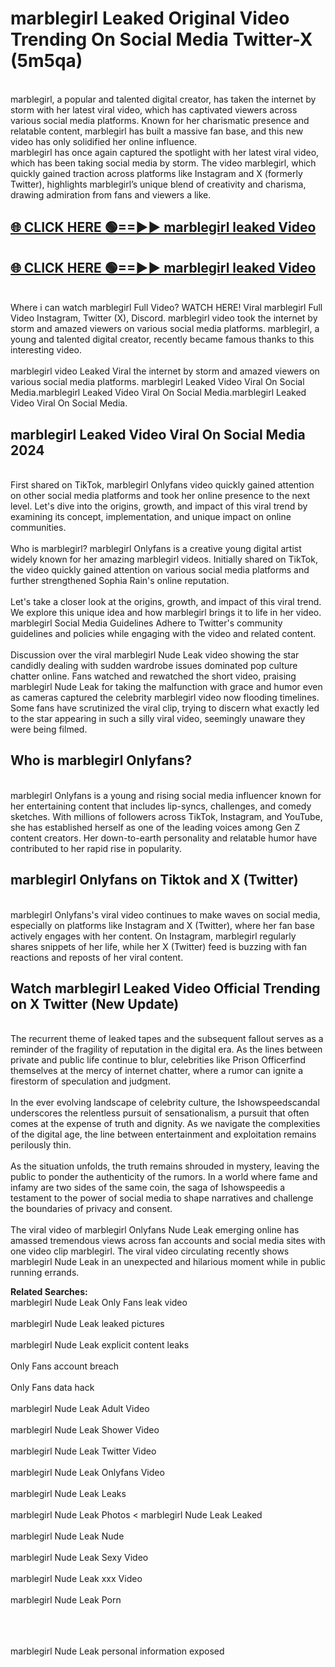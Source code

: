 # marblegirl Leaked Original Video Trending On Social Media Twitter-X (5m5qa)

<br>
marblegirl, a popular and talented digital creator, has taken the internet by storm with her latest viral video, which has captivated viewers across various social media platforms. Known for her charismatic presence and relatable content, marblegirl has built a massive fan base, and this new video has only solidified her online influence.
<br>
marblegirl has once again captured the spotlight with her latest viral video, which has been taking social media by storm. The video marblegirl, which quickly gained traction across platforms like Instagram and X (formerly Twitter), highlights marblegirl’s unique blend of creativity and charisma, drawing admiration from fans and viewers a like.
<br>

## [🌐 CLICK HERE 🟢==►►  marblegirl leaked Video ](https://onlyclips.site?title=marblegirl&ref=git)

## [🌐 CLICK HERE 🟢==►►  marblegirl leaked Video ](https://onlyclips.site?title=marblegirl&ref=git)



<br>
Where i can watch marblegirl Full Video? WATCH HERE! Viral marblegirl Full Video Instagram, Twitter (X), Discord. marblegirl video took the internet by storm and amazed viewers on various social media platforms. marblegirl, a young and talented digital creator, recently became famous thanks to this interesting video.
<br><br>
marblegirl video Leaked Viral the internet by storm and amazed viewers on various social media platforms. marblegirl Leaked Video Viral On Social Media.marblegirl Leaked Video Viral On Social Media.marblegirl Leaked Video Viral On Social Media.
<br>

<h2>marblegirl Leaked Video Viral On Social Media 2024</h2>
<br>
First shared on TikTok, marblegirl Onlyfans video quickly gained attention on other social media platforms and took her online presence to the next level. Let's dive into the origins, growth, and impact of this viral trend by examining its concept, implementation, and unique impact on online communities.
<br><br>
Who is marblegirl? marblegirl Onlyfans is a creative young digital artist widely known for her amazing marblegirl videos. Initially shared on TikTok, the video quickly gained attention on various social media platforms and further strengthened Sophia Rain's online reputation.
<br><br>
Let's take a closer look at the origins, growth, and impact of this viral trend. We explore this unique idea and how marblegirl brings it to life in her video. marblegirl Social Media Guidelines Adhere to Twitter's community guidelines and policies while engaging with the video and related content.
<br><br>
Discussion over the viral marblegirl Nude Leak video showing the star candidly dealing with sudden wardrobe issues dominated pop culture chatter online. Fans watched and rewatched the short video, praising marblegirl Nude Leak for taking the malfunction with grace and humor even as cameras captured the celebrity marblegirl video now flooding timelines. Some fans have scrutinized the viral clip, trying to discern what exactly led to the star appearing in such a silly viral video, seemingly unaware they were being filmed.
<br>

<h2>Who is marblegirl Onlyfans?</h2>
<br>
marblegirl Onlyfans is a young and rising social media influencer known for her entertaining content that includes lip-syncs, challenges, and comedy sketches. With millions of followers across TikTok, Instagram, and YouTube, she has established herself as one of the leading voices among Gen Z content creators. Her down-to-earth personality and relatable humor have contributed to her rapid rise in popularity.
<br>
<h2>marblegirl Onlyfans on Tiktok and X (Twitter)</h2>
<br>
marblegirl Onlyfans's viral video continues to make waves on social media, especially on platforms like Instagram and X (Twitter), where her fan base actively engages with her content. On Instagram, marblegirl regularly shares snippets of her life, while her X (Twitter) feed is buzzing with fan reactions and reposts of her viral content.
<br>
<h2>Watch marblegirl Leaked Video Official Trending on X Twitter (New Update)</h2>
<br>
The recurrent theme of leaked tapes and the subsequent fallout serves as a reminder of the fragility of reputation in the digital era. As the lines between private and public life continue to blur, celebrities like Prison Officerfind themselves at the mercy of internet chatter, where a rumor can ignite a firestorm of speculation and judgment.
<br><br>
In the ever evolving landscape of celebrity culture, the Ishowspeedscandal underscores the relentless pursuit of sensationalism, a pursuit that often comes at the expense of truth and dignity. As we navigate the complexities of the digital age, the line between entertainment and exploitation remains perilously thin.
<br><br>
As the situation unfolds, the truth remains shrouded in mystery, leaving the public to ponder the authenticity of the rumors. In a world where fame and infamy are two sides of the same coin, the saga of Ishowspeedis a testament to the power of social media to shape narratives and challenge the boundaries of privacy and consent.
<br><br>
The viral video of marblegirl Onlyfans Nude Leak emerging online has amassed tremendous views across fan accounts and social media sites with one video clip marblegirl. The viral video circulating recently shows marblegirl Nude Leak in an unexpected and hilarious moment while in public running errands.
<br>

<strong>Related Searches:</strong>
<br>
marblegirl Nude Leak Only Fans leak video
<br><br>
marblegirl Nude Leak leaked pictures
<br><br>
marblegirl Nude Leak explicit content leaks
<br><br>
Only Fans account breach
<br><br>
Only Fans data hack
<br><br>
marblegirl Nude Leak Adult Video
<br><br>
marblegirl Nude Leak Shower Video
<br><br>
marblegirl Nude Leak Twitter Video
<br><br>
marblegirl Nude Leak Onlyfans Video
<br><br>
marblegirl Nude Leak Leaks
<br><br>
marblegirl Nude Leak Photos
<
marblegirl Nude Leak Leaked
<br><br>
marblegirl Nude Leak Nude
<br><br>
marblegirl Nude Leak Sexy Video
<br><br>
marblegirl Nude Leak xxx Video
<br><br>
marblegirl Nude Leak Porn
<br><br>

<br><br>
marblegirl Nude Leak personal information exposed